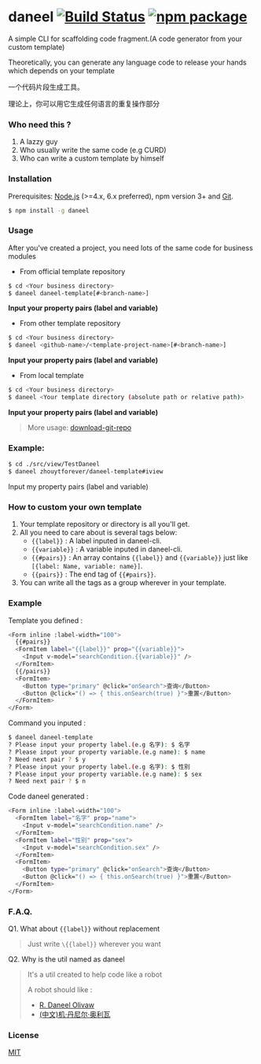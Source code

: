 # daneel [![Build Status](https://img.shields.io/circleci/project/vuejs/vue-cli/master.svg)](https://circleci.com/gh/vuejs/vue-cli) [![npm package](https://img.shields.io/npm/v/vue-cli.svg)](https://www.npmjs.com/package/vue-cli)

A simple CLI for scaffolding code fragment.(A code generator from your custom template)

Theoretically, you can generate any language code to release your hands which depends on your template

一个代码片段生成工具。

理论上，你可以用它生成任何语言的重复操作部分

### Who need this ?
1. A lazzy guy
2. Who usually write the same code (e.g CURD)
3. Who can write a custom template by himself

### Installation
Prerequisites: [Node.js](https://nodejs.org/en/) (>=4.x, 6.x preferred), npm version 3+ and [Git](https://git-scm.com/).

``` bash
$ npm install -g daneel
```

### Usage

After you've created a project, you need lots of the same code for business modules
- From official template repository
``` bash
$ cd <Your business directory>
$ daneel daneel-template[#<branch-name>]
```
**Input your property pairs (label and variable)**

- From other template repository
``` bash
$ cd <Your business directory>
$ daneel <github-name>/<template-project-name>[#<branch-name>]
```
**Input your property pairs (label and variable)**

- From local template
``` bash
$ cd <Your business directory>
$ daneel <Your template directory (absolute path or relative path)>
```
**Input your property pairs (label and variable)**

>More usage: [download-git-repo](https://github.com/flipxfx/download-git-repo)

### Example:

``` bash
$ cd ./src/view/TestDaneel
$ daneel zhouytforever/daneel-template#iview
```
Input my property pairs (label and variable)

### How to custom your own template

1. Your template repository or directory is all you'll get.
2. All you need to care about is several tags below:
    - `{{label}}` : A label inputed in daneel-cli.
    - `{{variable}}` : A variable inputed in daneel-cli.
    - `{{#pairs}}` : An array contains `{{label}}` and `{{variable}}` just like `[{label: Name, variable: name}]`.
    - `{{pairs}}` : The end tag of `{{#pairs}}`.
3. You can write all the tags as a group wherever in your template.

### Example

Template you defined :
```bash
<Form inline :label-width="100">
  {{#pairs}}
  <FormItem label="{{label}}" prop="{{variable}}">
    <Input v-model="searchCondition.{{variable}}" />
  </FormItem>
  {{/pairs}}
  <FormItem>
    <Button type="primary" @click="onSearch">查询</Button>
    <Button @click="() => { this.onSearch(true) }">重置</Button>
  </FormItem>
</Form>
```

Command you inputed :
```bash
$ daneel daneel-template
? Please input your property label.(e.g 名字): $ 名字
? Please input your property variable.(e.g name): $ name
? Need next pair ? $ y
? Please input your property label.(e.g 名字): $ 性别
? Please input your property variable.(e.g name): $ sex
? Need next pair ? $ n
```

Code daneel generated :
```bash
<Form inline :label-width="100">
  <FormItem label="名字" prop="name">
    <Input v-model="searchCondition.name" />
  </FormItem>
  <FormItem label="性别" prop="sex">
    <Input v-model="searchCondition.sex" />
  </FormItem>
  <FormItem>
    <Button type="primary" @click="onSearch">查询</Button>
    <Button @click="() => { this.onSearch(true) }">重置</Button>
  </FormItem>
</Form>
```
### F.A.Q.
Q1. What about `{{label}}` without replacement
> Just write `\{{label}}` wherever you want

Q2. Why is the util named as daneel
> It's a util created to help code like a robot
>
> A robot should like :
> - [R. Daneel Olivaw](https://en.wikipedia.org/wiki/R._Daneel_Olivaw)
> - [(中文)机·丹尼尔·奥利瓦](https://baike.baidu.com/item/%E6%9C%BA%C2%B7%E4%B8%B9%E5%B0%BC%E5%B0%94%C2%B7%E5%A5%A5%E5%88%A9%E7%93%A6/6871736?fr=aladdin)

### License

[MIT](http://opensource.org/licenses/MIT)
